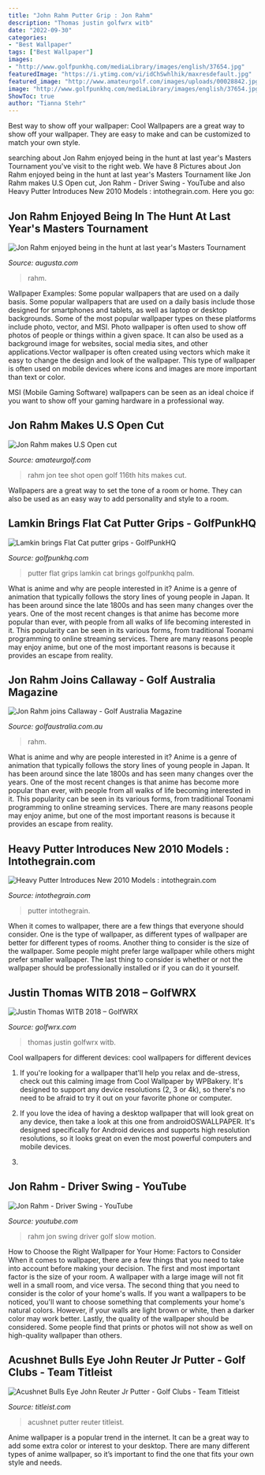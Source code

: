 ```yaml
---
title: "John Rahm Putter Grip : Jon Rahm"
description: "Thomas justin golfwrx witb"
date: "2022-09-30"
categories:
- "Best Wallpaper"
tags: ["Best Wallpaper"]
images:
- "http://www.golfpunkhq.com/mediaLibrary/images/english/37654.jpg"
featuredImage: "https://i.ytimg.com/vi/idChSwhlhik/maxresdefault.jpg"
featured_image: "http://www.amateurgolf.com/images/uploads/00028842.jpg"
image: "http://www.golfpunkhq.com/mediaLibrary/images/english/37654.jpg"
ShowToc: true
author: "Tianna Stehr"
---
```



Best way to show off your wallpaper:
Cool Wallpapers are a great way to show off your wallpaper. They are easy to make and can be customized to match your own style.

	

		
searching about Jon Rahm enjoyed being in the hunt at last year&#039;s Masters Tournament you've visit to the right web. We have 8 Pictures about Jon Rahm enjoyed being in the hunt at last year&#039;s Masters Tournament like Jon Rahm makes U.S Open cut, Jon Rahm - Driver Swing - YouTube and also Heavy Putter Introduces New 2010 Models : intothegrain.com. Here you go:
		
    
## Jon Rahm Enjoyed Being In The Hunt At Last Year&#039;s Masters Tournament

<img loading=lazy src="https://public.augusta.com/s3fs-public/styles/large/public/article/images/rahm-lead_0.jpg?itok=D3QFh_54" onerror="this.onerror=null;this.src='https://tse3.mm.bing.net/th?id=OIP.o5ZP46fNDRXGr_qfKaudWwHaDe&amp;pid=15.1';" alt="Jon Rahm enjoyed being in the hunt at last year&#039;s Masters Tournament">

_Source: augusta.com_

>rahm. 

	

Wallpaper Examples: Some popular wallpapers that are used on a daily basis.
Some popular wallpapers that are used on a daily basis include those designed for smartphones and tablets, as well as laptop or desktop backgrounds. Some of the most popular wallpaper types on these platforms include photo, vector, and MSI. 
Photo wallpaper is often used to show off photos of people or things within a given space. It can also be used as a background image for websites, social media sites, and other applications.Vector wallpaper is often created using vectors which make it easy to change the design and look of the wallpaper. This type of wallpaper is often used on mobile devices where icons and images are more important than text or color. 

MSI (Mobile Gaming Software) wallpapers can be seen as an ideal choice if you want to show off your gaming hardware in a professional way.

    
## Jon Rahm Makes U.S Open Cut

<img loading=lazy src="http://www.amateurgolf.com/images/uploads/00028842.jpg" onerror="this.onerror=null;this.src='https://tse2.mm.bing.net/th?id=OIP.T6-L8IFLjBog3DWR4DFtIgHaFe&amp;pid=15.1';" alt="Jon Rahm makes U.S Open cut">

_Source: amateurgolf.com_

>rahm jon tee shot open golf 116th hits makes cut. 

	

Wallpapers are a great way to set the tone of a room or home. They can also be used as an easy way to add personality and style to a room.

    
## Lamkin Brings Flat Cat Putter Grips - GolfPunkHQ

<img loading=lazy src="http://www.golfpunkhq.com/mediaLibrary/images/english/37654.jpg" onerror="this.onerror=null;this.src='https://tse3.mm.bing.net/th?id=OIP.pPrBup6GzaEjRzjDGVmH_wHaE8&amp;pid=15.1';" alt="Lamkin brings Flat Cat putter grips - GolfPunkHQ">

_Source: golfpunkhq.com_

>putter flat grips lamkin cat brings golfpunkhq palm. 

	

What is anime and why are people interested in it?
Anime is a genre of animation that typically follows the story lines of young people in Japan. It has been around since the late 1800s and has seen many changes over the years. One of the most recent changes is that anime has become more popular than ever, with people from all walks of life becoming interested in it. This popularity can be seen in its various forms, from traditional Toonami programming to online streaming services. There are many reasons people may enjoy anime, but one of the most important reasons is because it provides an escape from reality.

    
## Jon Rahm Joins Callaway - Golf Australia Magazine

<img loading=lazy src="https://i.nextmedia.com.au/News/rahmcallaway.jpg" onerror="this.onerror=null;this.src='https://tse3.mm.bing.net/th?id=OIP.6e0Ku10-auPGKcR6i3L8AgHaEH&amp;pid=15.1';" alt="Jon Rahm joins Callaway - Golf Australia Magazine">

_Source: golfaustralia.com.au_

>rahm. 

	

What is anime and why are people interested in it?
Anime is a genre of animation that typically follows the story lines of young people in Japan. It has been around since the late 1800s and has seen many changes over the years. One of the most recent changes is that anime has become more popular than ever, with people from all walks of life becoming interested in it. This popularity can be seen in its various forms, from traditional Toonami programming to online streaming services. There are many reasons people may enjoy anime, but one of the most important reasons is because it provides an escape from reality.

    
## Heavy Putter Introduces New 2010 Models : Intothegrain.com

<img loading=lazy src="https://www.intothegrain.com/wp-content/uploads/2010/02/HeavyPutter-MidWeight-K4.jpg" onerror="this.onerror=null;this.src='https://tse3.mm.bing.net/th?id=OIP.mUozAHn8WYs6c38ktjnpEAHaHa&amp;pid=15.1';" alt="Heavy Putter Introduces New 2010 Models : intothegrain.com">

_Source: intothegrain.com_

>putter intothegrain. 

	

When it comes to wallpaper, there are a few things that everyone should consider. One is the type of wallpaper, as different types of wallpaper are better for different types of rooms. Another thing to consider is the size of the wallpaper. Some people might prefer large wallpaper while others might prefer smaller wallpaper. The last thing to consider is whether or not the wallpaper should be professionally installed or if you can do it yourself.

    
## Justin Thomas WITB 2018 – GolfWRX

<img loading=lazy src="http://wpmediars.golfwrx.com/wp-content/uploads/2018/02/a45d24708d7c81da679d8695ce5bb083-1000x600.jpg" onerror="this.onerror=null;this.src='https://tse2.mm.bing.net/th?id=OIP.771erpwcVGIegj8mKL0kYAHaEc&amp;pid=15.1';" alt="Justin Thomas WITB 2018 – GolfWRX">

_Source: golfwrx.com_

>thomas justin golfwrx witb. 

	

Cool wallpapers for different devices:
cool wallpapers for different devices 

1. If you're looking for a wallpaper that'll help you relax and de-stress, check out this calming image from Cool Wallpaper by WPBakery. It's designed to support any device resolutions (2, 3 or 4k), so there's no need to be afraid to try it out on your favorite phone or computer.

2. If you love the idea of having a desktop wallpaper that will look great on any device, then take a look at this one from androidOSWALLPAPER. It's designed specifically for Android devices and supports high resolution resolutions, so it looks great on even the most powerful computers and mobile devices.

3.

    
## Jon Rahm - Driver Swing - YouTube

<img loading=lazy src="https://i.ytimg.com/vi/idChSwhlhik/maxresdefault.jpg" onerror="this.onerror=null;this.src='https://tse4.mm.bing.net/th?id=OIP.VHPUFHgEK16iq9J2-7f5jQHaEK&amp;pid=15.1';" alt="Jon Rahm - Driver Swing - YouTube">

_Source: youtube.com_

>rahm jon swing driver golf slow motion. 

	

How to Choose the Right Wallpaper for Your Home: Factors to Consider
When it comes to wallpaper, there are a few things that you need to take into account before making your decision. The first and most important factor is the size of your room. A wallpaper with a large image will not fit well in a small room, and vice versa. 
The second thing that you need to consider is the color of your home's walls. If you want a wallpapers to be noticed, you'll want to choose something that complements your home's natural colors. However, if your walls are light brown or white, then a darker color may work better. 
Lastly, the quality of the wallpaper should be considered. Some people find that prints or photos will not show as well on high-quality wallpaper than others.

    
## Acushnet Bulls Eye John Reuter Jr Putter - Golf Clubs - Team Titleist

<img loading=lazy src="https://www.titleist.com/teamtitleist/cfs-file/__key/acushnet-telligent-discussions-attachments/discussions-06-41108/msfjtwr8xcotkwwm51k7.jpg" onerror="this.onerror=null;this.src='https://tse3.mm.bing.net/th?id=OIP.q0wyhmAhNVTuUIUEl8vBJAHaFj&amp;pid=15.1';" alt="Acushnet Bulls Eye John Reuter Jr Putter - Golf Clubs - Team Titleist">

_Source: titleist.com_

>acushnet putter reuter titleist. 

	

Anime wallpaper is a popular trend in the internet. It can be a great way to add some extra color or interest to your desktop. There are many different types of anime wallpaper, so it’s important to find the one that fits your own style and needs.

